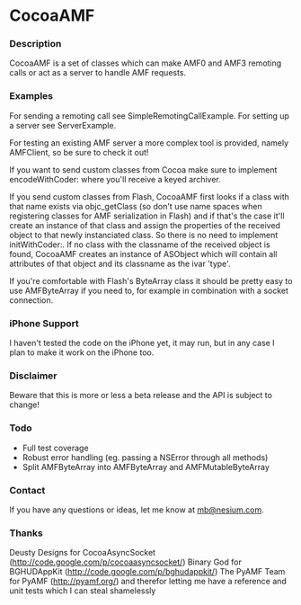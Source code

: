 # CocoaAMF

### Description

CocoaAMF is a set of classes which can make AMF0 and AMF3 remoting calls or act as a server to handle AMF requests.


### Examples

For sending a remoting call see SimpleRemotingCallExample.
For setting up a server see ServerExample.

For testing an existing AMF server a more complex tool is provided, namely AMFClient, so be sure to check it out!

If you want to send custom classes from Cocoa make sure to implement encodeWithCoder: where you'll receive a keyed archiver.

If you send custom classes from Flash, CocoaAMF first looks if a class with that name exists via objc_getClass (so don't use name spaces when registering classes for AMF serialization in Flash) and if that's the case it'll create an instance of that class and assign the properties of the received object to that newly instanciated class. So there is no need to implement initWithCoder:. If no class with the classname of the received object is found, CocoaAMF creates an instance of ASObject which will contain all attributes of that object and its classname as the ivar 'type'.

If you're comfortable with Flash's ByteArray class it should be pretty easy to use AMFByteArray if you need to, for example in combination with a socket connection.


### iPhone Support

I haven't tested the code on the iPhone yet, it may run, but in any case I plan to make it work on the iPhone too.


### Disclaimer

Beware that this is more or less a beta release and the API is subject to change!


### Todo

- Full test coverage
- Robust error handling (eg. passing a NSError through all methods)
- Split AMFByteArray into AMFByteArray and AMFMutableByteArray


### Contact

If you have any questions or ideas, let me know at mb@nesium.com.


### Thanks

Deusty Designs for CocoaAsyncSocket (<http://code.google.com/p/cocoaasyncsocket/>)
Binary God for BGHUDAppKit (<http://code.google.com/p/bghudappkit/>)
The PyAMF Team for PyAMF (<http://pyamf.org/>) and therefor letting me have a reference and unit tests which I can steal shamelessly